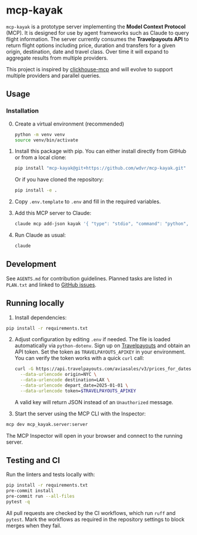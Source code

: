 # mcp-kayak

`mcp-kayak` is a prototype server implementing the **Model Context Protocol** (MCP). It is designed for use by agent frameworks such as Claude to query flight information. The server currently consumes the **Travelpayouts API** to return flight options including price, duration and transfers for a given origin, destination, date and travel class. Over time it will expand to aggregate results from multiple providers.

This project is inspired by [clickhouse-mcp](https://github.com/izaitsevfb/clickhouse-mcp) and will evolve to support multiple providers and parallel queries.

## Usage

### Installation

0. Create a virtual environment (recommended)

   ```bash
   python -m venv venv
   source venv/bin/activate
   ```

1. Install this package with pip. You can either install directly from GitHub
   or from a local clone:

   ```bash
   pip install "mcp-kayak@git+https://github.com/wdvr/mcp-kayak.git"
   ```

   Or if you have cloned the repository:

   ```bash
   pip install -e .
   ```

2. Copy `.env.template` to `.env` and fill in the required variables.

3. Add this MCP server to Claude:

   ```bash
   claude mcp add-json kayak '{ "type": "stdio", "command": "python", "args": [ "-m", "mcp_kayak" ], "env": {} }'
   ```

4. Run Claude as usual:

   ```bash
   claude
   ```

## Development

See `AGENTS.md` for contribution guidelines. Planned tasks are listed in `PLAN.txt` and linked to [GitHub issues](https://github.com/wdvr/mcp-kayak/issues).

## Running locally

1. Install dependencies:

```bash
pip install -r requirements.txt
```

2. Adjust configuration by editing `.env` if needed. The file is loaded automatically via `python-dotenv`.
   Sign up on [Travelpayouts](https://www.travelpayouts.com/) and obtain an API token.
   Set the token as `TRAVELPAYOUTS_APIKEY` in your environment. You can verify
   the token works with a quick `curl` call:

   ```bash
   curl -G https://api.travelpayouts.com/aviasales/v3/prices_for_dates \
     --data-urlencode origin=NYC \
     --data-urlencode destination=LAX \
     --data-urlencode depart_date=2025-01-01 \
     --data-urlencode token=$TRAVELPAYOUTS_APIKEY
   ```
   A valid key will return JSON instead of an `Unauthorized` message.

3. Start the server using the MCP CLI with the Inspector:

```bash
mcp dev mcp_kayak.server:server
```

The MCP Inspector will open in your browser and connect to the running server.

## Testing and CI

Run the linters and tests locally with:

```bash
pip install -r requirements.txt
pre-commit install
pre-commit run --all-files
pytest -q
```

All pull requests are checked by the CI workflows, which run `ruff` and
`pytest`. Mark the workflows as required in the repository settings to block
merges when they fail.
